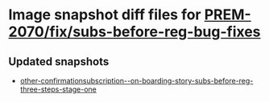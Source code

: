 # Image snapshot diff files for [PREM-2070/fix/subs-before-reg-bug-fixes](git@github.com:brightsitesconsulting/independent-web/pull/7821)

## Updated snapshots
- [other-confirmationsubscription--on-boarding-story-subs-before-reg-three-steps-stage-one](./other-confirmationsubscription--on-boarding-story-subs-before-reg-three-steps-stage-one)
